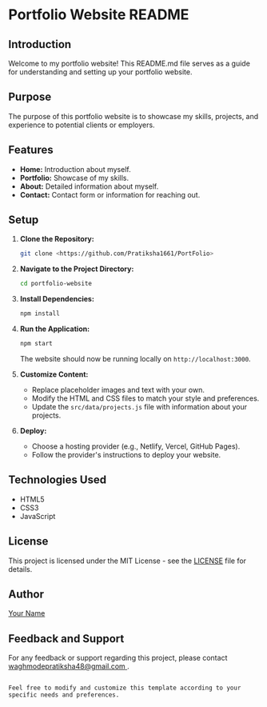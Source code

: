 
# Portfolio Website README

## Introduction
Welcome to my portfolio website! This README.md file serves as a guide for understanding and setting up your portfolio website.

## Purpose
The purpose of this portfolio website is to showcase my skills, projects, and experience to potential clients or employers.

## Features
- **Home:** Introduction about myself.
- **Portfolio:** Showcase of my skills.
- **About:** Detailed information about myself.
- **Contact:** Contact form or information for reaching out.

## Setup
1. **Clone the Repository:**
   ```bash
   git clone <https://github.com/Pratiksha1661/PortFolio>
   ```

2. **Navigate to the Project Directory:**
   ```bash
   cd portfolio-website
   ```

3. **Install Dependencies:**
   ```bash
   npm install
   ```

4. **Run the Application:**
   ```bash
   npm start
   ```
   The website should now be running locally on `http://localhost:3000`.

5. **Customize Content:**
   - Replace placeholder images and text with your own.
   - Modify the HTML and CSS files to match your style and preferences.
   - Update the `src/data/projects.js` file with information about your projects.

6. **Deploy:**
   - Choose a hosting provider (e.g., Netlify, Vercel, GitHub Pages).
   - Follow the provider's instructions to deploy your website.

## Technologies Used
- HTML5
- CSS3
- JavaScript

## License
This project is licensed under the MIT License - see the [LICENSE](LICENSE) file for details.

## Author
[Your Name](https://yourwebsite.com)

## Feedback and Support
For any feedback or support regarding this project, please contact [waghmodepratiksha48@gmail.com ](mailto:waghmodepratiksha48@gmail.com).
```

Feel free to modify and customize this template according to your specific needs and preferences.
